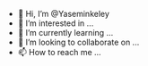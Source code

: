 - 👋 Hi, I’m @Yaseminkeley
- 👀 I’m interested in ...
- 🌱 I’m currently learning ...
- 💞️ I’m looking to collaborate on ...
- 📫 How to reach me ...

<!---
Yaseminkeley/Yaseminkeley is a ✨ special ✨ repository because its `README.md` (this file) appears on your GitHub profile.
You can click the Preview link to take a look at your changes.
--->
